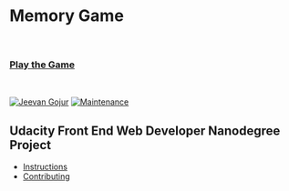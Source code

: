 # Memory Game

</br>

### [Play the Game](https://ravireddy07.github.io/Project_Memory_Game/)

</br>

[![Jeevan Gojur](https://img.shields.io/badge/Author-@ravireddy07-gray.svg?colorA=gray&colorB=dodgerblue&logo=github)](https://github.com/GojurJeevan/) [![Maintenance](https://img.shields.io/maintenance/yes/2022?color=green&logo=github)](https://github.com/GojurJeevan/)


## Udacity Front End Web Developer Nanodegree Project

* [Instructions](#instructions)
* [Contributing](#contributing)

